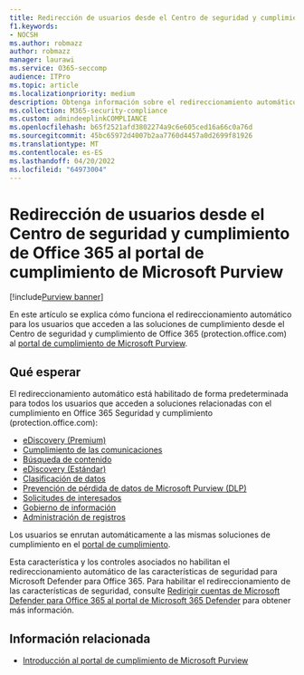 ```yaml
---
title: Redirección de usuarios desde el Centro de seguridad y cumplimiento de Office 365 al portal de cumplimiento de Microsoft Purview
f1.keywords:
- NOCSH
ms.author: robmazz
author: robmazz
manager: laurawi
ms.service: O365-seccomp
audience: ITPro
ms.topic: article
ms.localizationpriority: medium
description: Obtenga información sobre el redireccionamiento automático de los usuarios desde los usuarios del Centro de seguridad y cumplimiento de Office 365 al portal de cumplimiento de Microsoft Purview.
ms.collection: M365-security-compliance
ms.custom: admindeeplinkCOMPLIANCE
ms.openlocfilehash: b65f2521afd3802274a9c6e605ced16a66c0a76d
ms.sourcegitcommit: 45bc65972d4007b2aa7760d4457a0d2699f81926
ms.translationtype: MT
ms.contentlocale: es-ES
ms.lasthandoff: 04/20/2022
ms.locfileid: "64973004"
---
```

# <a name="redirection-of-users-from-the-office-365-security-and-compliance-center-to-the-microsoft-purview-compliance-portal"></a>Redirección de usuarios desde el Centro de seguridad y cumplimiento de Office 365 al portal de cumplimiento de Microsoft Purview

[!include[Purview banner](../includes/purview-rebrand-banner.md)]

En este artículo se explica cómo funciona el redireccionamiento automático para los usuarios que acceden a las soluciones de cumplimiento desde el Centro de seguridad y cumplimiento de Office 365 (protection.office.com) al <a href="https://go.microsoft.com/fwlink/p/?linkid=2077149" target="_blank">portal de cumplimiento de Microsoft Purview</a>.

## <a name="what-to-expect"></a>Qué esperar

El redireccionamiento automático está habilitado de forma predeterminada para todos los usuarios que acceden a soluciones relacionadas con el cumplimiento en Office 365 Seguridad y cumplimiento (protection.office.com):

- [eDiscovery (Premium)](overview-ediscovery-20.md)
- [Cumplimiento de las comunicaciones](communication-compliance.md)
- [Búsqueda de contenido](search-for-content.md)
- [eDiscovery (Estándar)](get-started-core-ediscovery.md)
- [Clasificación de datos](data-classification-overview.md)
- [Prevención de pérdida de datos de Microsoft Purview (DLP)](dlp-learn-about-dlp.md)
- [Solicitudes de interesados](/compliance/regulatory/gdpr-manage-gdpr-data-subject-requests-with-the-dsr-case-tool)
- [Gobierno de información](manage-data-governance.md)
- [Administración de registros](records-management.md)

Los usuarios se enrutan automáticamente a las mismas soluciones de cumplimiento en el <a href="https://go.microsoft.com/fwlink/p/?linkid=2077149" target="_blank">portal de cumplimiento</a>.

Esta característica y los controles asociados no habilitan el redireccionamiento automático de las características de seguridad para Microsoft Defender para Office 365. Para habilitar el redireccionamiento de las características de seguridad, consulte [Redirigir cuentas de Microsoft Defender para Office 365 al portal de Microsoft 365 Defender](/microsoft-365/security/defender/microsoft-365-security-mdo-redirection) para obtener más información.

## <a name="related-information"></a>Información relacionada

- [Introducción al portal de cumplimiento de Microsoft Purview](/microsoft-365/compliance/microsoft-365-compliance-center)
